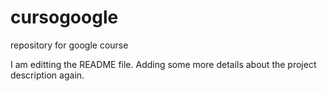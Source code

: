 # cursogoogle
repository for google course

I am editting the README file. Adding some more details about the
project description again.
